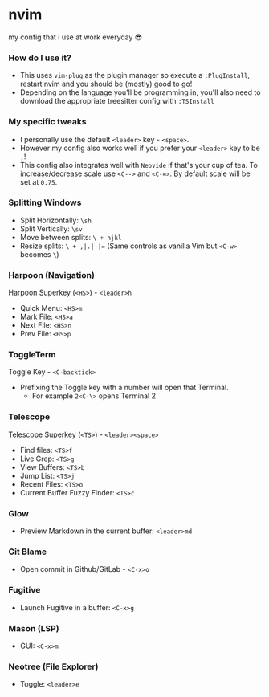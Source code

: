 # nvim
my config that i use at work everyday 😎

### How do I use it?
- This uses `vim-plug` as the plugin manager so execute a `:PlugInstall`, restart nvim and you should be (mostly) good to go!
- Depending on the language you'll be programming in, you'll also need to download the appropriate treesitter config with `:TSInstall`

### My specific tweaks
- I personally use the default `<leader>` key - `<space>`.
- However my config also works well if you prefer your `<leader>` key to be `,`!
- This config also integrates well with `Neovide` if that's your cup of tea. To increase/decrease scale use `<C-->` and `<C-=>`. By default scale will be set at `0.75`.

### Splitting Windows
- Split Horizontally: `\sh`
- Split Vertically: `\sv`
- Move between splits: `\ + hjkl`
- Resize splits: `\ + ,|.|-|=` (Same controls as vanilla Vim but `<C-w>` becomes `\`)

### Harpoon (Navigation)
Harpoon Superkey (`<HS>`) - `<leader>h`
- Quick Menu: `<HS>m`
- Mark File: `<HS>a`
- Next File: `<HS>n`
- Prev File: `<HS>p`

### ToggleTerm
Toggle Key - `<C-backtick>`
- Prefixing the Toggle key with a number will open that Terminal.
    - For example `2<C-\>` opens Terminal 2

### Telescope
Telescope Superkey (`<TS>`) - `<leader><space>`
- Find files: `<TS>f`
- Live Grep: `<TS>g`
- View Buffers: `<TS>b`
- Jump List: `<TS>j`
- Recent Files: `<TS>o`
- Current Buffer Fuzzy Finder: `<TS>c`

### Glow
- Preview Markdown in the current buffer: `<leader>md`

### Git Blame
- Open commit in Github/GitLab - `<C-x>o`

### Fugitive 
- Launch Fugitive in a buffer: `<C-x>g`

### Mason (LSP)
- GUI: `<C-x>m`

### Neotree (File Explorer)
- Toggle: `<leader>e`
